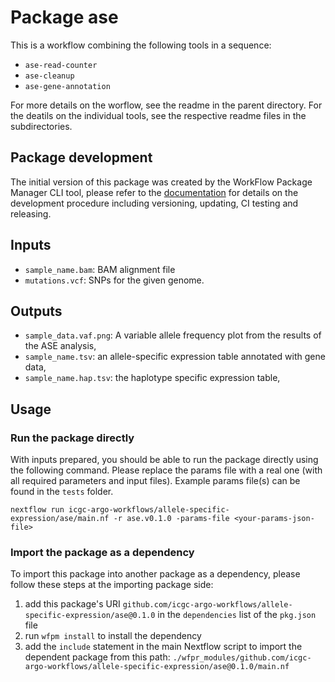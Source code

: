 # Package ase


This is a workflow combining the following tools in a sequence:
* `ase-read-counter`
* `ase-cleanup`
* `ase-gene-annotation`

For more details on the worflow, see the readme in the parent directory. For the deatils on the individual tools, see the respective readme files in the subdirectories.


## Package development

The initial version of this package was created by the WorkFlow Package Manager CLI tool, please refer to
the [documentation](https://wfpm.readthedocs.io) for details on the development procedure including
versioning, updating, CI testing and releasing.


## Inputs

* `sample_name.bam`: BAM alignment file
* `mutations.vcf`: SNPs for the given genome.


## Outputs

* `sample_data.vaf.png`: A variable allele frequency plot from the results of the ASE analysis,
* `sample_name.tsv`: an allele-specific expression table annotated with gene data,
* `sample_name.hap.tsv`: the haplotype specific expression table,


## Usage

### Run the package directly

With inputs prepared, you should be able to run the package directly using the following command.
Please replace the params file with a real one (with all required parameters and input files). Example
params file(s) can be found in the `tests` folder.

```
nextflow run icgc-argo-workflows/allele-specific-expression/ase/main.nf -r ase.v0.1.0 -params-file <your-params-json-file>
```

### Import the package as a dependency

To import this package into another package as a dependency, please follow these steps at the
importing package side:

1. add this package's URI `github.com/icgc-argo-workflows/allele-specific-expression/ase@0.1.0` in the `dependencies` list of the `pkg.json` file
2. run `wfpm install` to install the dependency
3. add the `include` statement in the main Nextflow script to import the dependent package from this path: `./wfpr_modules/github.com/icgc-argo-workflows/allele-specific-expression/ase@0.1.0/main.nf`
